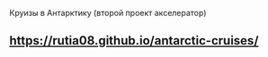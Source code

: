Круизы в Антарктику (второй проект акселератор)

https://rutia08.github.io/antarctic-cruises/
------------------------------------------------
